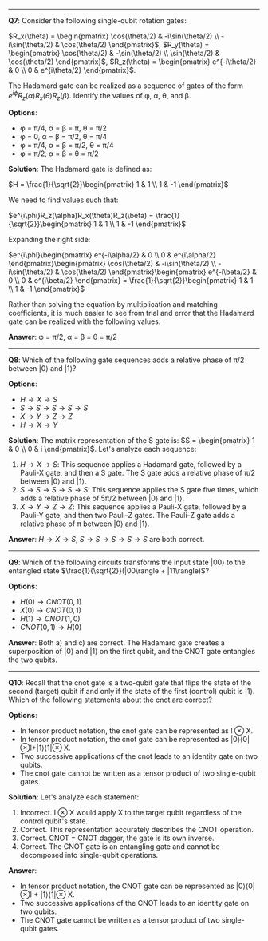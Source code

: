 <!-- **Q1**: Recall that the Bloch sphere representation of a quantum state is parameterized by two angles θ and ϕ such that a normalised qubit state can be represnted as $|\psi\rangle = \cos(\frac{\theta}{2})|0\rangle + e^{i\phi}\sin(\frac{\theta}{2})|1\rangle$. What are the values of θ and ϕ for the state $\begin{pmatrix} \frac{1}{\sqrt{2}} \\ \frac{1+i}{2} \end{pmatrix}$?

**Options**:
- θ = π/4, φ = 0
- θ = π/2, φ = π/8
- θ = π/4, φ = π/4
- θ = π/2, φ = π/4

**Solution**: The Bloch sphere representation of a qubit state is given by:

$|\psi\rangle = \cos(\frac{\theta}{2})|0\rangle + e^{i\phi}\sin(\frac{\theta}{2})|1\rangle$

Comparing this with the given state:

$(\frac{1}{\sqrt{2}}, \frac{1+i}{2})^T = (\cos(\frac{\theta}{2}), e^{i\phi}\sin(\frac{\theta}{2}))^T$

We can deduce:
$\cos(\frac{\theta}{2}) = \frac{1}{\sqrt{2}} \implies \theta = \frac{\pi}{2}$

$e^{i\phi}\sin(\frac{\theta}{2}) = \frac{1+i}{2} \implies \phi = \frac{\pi}{4}$

**Answer**: θ = π/2, φ = π/4

---

**Q2**: Which of the following pairs of two-qubit states are mutually orthogonal?

**Options**:
- $\{\frac{1}{\sqrt{2}}(|00\rangle + |11\rangle), |00\rangle\}$
- $\{\frac{1}{\sqrt{2}}(|00\rangle + |11\rangle), \frac{1}{\sqrt{2}}(|01\rangle + |10\rangle)\}$
- $\{\frac{1}{\sqrt{2}}(|00\rangle + |11\rangle), |01\rangle\}$
- $\{\frac{1}{\sqrt{2}}(|00\rangle + |11\rangle), \frac{1}{\sqrt{2}}(|00\rangle - |11\rangle)\}$

**Solution**: Two states are orthogonal if their inner product is zero. Let's check each pair:

1. $\langle 00|\frac{1}{\sqrt{2}}(|00\rangle + |11\rangle) = \frac{1}{\sqrt{2}} \neq 0$
2. $(\frac{1}{\sqrt{2}}(\langle 00| + \langle 11|))(\frac{1}{\sqrt{2}}(|01\rangle + |10\rangle)) = 0$
3. $\langle 01|\frac{1}{\sqrt{2}}(|00\rangle + |11\rangle) = 0$
4. $(\frac{1}{\sqrt{2}}(\langle 00| + \langle 11|))(\frac{1}{\sqrt{2}}(|00\rangle - |11\rangle)) = \frac{1}{2} - \frac{1}{2} = 0$

**Answer**:
- $\{\frac{1}{\sqrt{2}}(|00\rangle + |11\rangle), \frac{1}{\sqrt{2}}(|01\rangle + |10\rangle)\}$
- $\{\frac{1}{\sqrt{2}}(|00\rangle + |11\rangle), |01\rangle\}$
- $\{\frac{1}{\sqrt{2}}(|00\rangle + |11\rangle), \frac{1}{\sqrt{2}}(|00\rangle - |11\rangle)\}$

---

**Q3**: Which of the following gate identities are correct?

**Options**:
- HXH = -Z
- HYH = -Y
- HTH = R_x(π/4)
- HZH = X

**Solution**: Let's verify each identity, taking $H = \begin{pmatrix} \frac{1}{\sqrt{2}} & \frac{1}{\sqrt{2}} \\ \frac{1}{\sqrt{2}} & -\frac{1}{\sqrt{2}} \end{pmatrix}$ and $X = \begin{pmatrix} 0 & 1 \\ 1 & 0 \end{pmatrix}$:

HXH = $\begin{pmatrix} \frac{1}{\sqrt{2}} & \frac{1}{\sqrt{2}} \\ \frac{1}{\sqrt{2}} & -\frac{1}{\sqrt{2}} \end{pmatrix}\begin{pmatrix} 0 & 1 \\ 1 & 0 \end{pmatrix}\begin{pmatrix} \frac{1}{\sqrt{2}} & \frac{1}{\sqrt{2}} \\ \frac{1}{\sqrt{2}} & -\frac{1}{\sqrt{2}} \end{pmatrix} = \begin{pmatrix} 1 & 0 \\ 0 & -1 \end{pmatrix} = Z \neq -Z$

Similarly we can verify the other identities and get the following results:

**Answer**:
- HYH = -Y
- HTH = $R_x(π/4)$
- HZH = X

---

**Q4**: Which of the following states are physically equivalent to $|\psi\rangle = \cos\frac{\pi}{6}|0\rangle + e^{i\pi}\sin\frac{\pi}{6}|1\rangle$?

**Options**:
- $e^{i\frac{\pi}{2}}\cos\frac{\pi}{6}|0\rangle + e^{i\frac{3\pi}{2}}\sin\frac{\pi}{6}|1\rangle$
- $\cos\frac{\pi}{6}|0\rangle + e^{i\frac{\pi}{2}}\sin\frac{\pi}{6}|1\rangle$
- $-\cos\frac{\pi}{6}|0\rangle - e^{i\pi}\sin\frac{\pi}{6}|1\rangle$
- $\cos\frac{\pi}{3}|0\rangle + e^{i\pi}\sin\frac{\pi}{3}|1\rangle$

**Solution**: Two quantum states are physically equivalent if they differ only by a global phase. The original state is:

$|\psi\rangle := \cos\frac{\pi}{6}|0\rangle + e^{i\pi}\sin\frac{\pi}{6}|1\rangle \Leftrightarrow \cos\frac{\pi}{6}|0\rangle - \sin\frac{\pi}{6}|1\rangle$

Comparing with the options:
1. This differs by a global phase of $e^{i\frac{\pi}{2}}$, so it's equivalent.
2. This has a different relative phase between |0⟩ and |1⟩, so it's not equivalent.
3. This differs by a global phase of -1, so it's equivalent.
4. This has different amplitudes, so it's not equivalent.

**Answer**:
- $e^{i\frac{\pi}{2}}\cos\frac{\pi}{6}|0\rangle + e^{i\frac{3\pi}{2}}\sin\frac{\pi}{6}|1\rangle$
- $-\cos\frac{\pi}{6}|0\rangle - e^{i\pi}\sin\frac{\pi}{6}|1\rangle$

---

**Q5**: What is the output of the following circuit when the input qubit is initialized to |0⟩?

$ H \rightarrow H \rightarrow X \rightarrow X \rightarrow
  H \rightarrow H \rightarrow X \rightarrow X \rightarrow X \rightarrow
  H \rightarrow X \rightarrow H \rightarrow X \rightarrow H$

**Options**:
- |1⟩
- |+⟩
- |0⟩
- |-⟩

**Solution**: We can simplify by cancelling out all pairs of H gates and X gates: $ H \rightarrow H = I$, $X \rightarrow X = I$. The circuit reduces to:

$ X \rightarrow H \rightarrow X \rightarrow H \rightarrow X \rightarrow H$

We can then apply the identities studied in the previous questions: $HXH = Z$, $HZH = X$. The circuit simplifies to:

$ X \rightarrow Z \rightarrow X \rightarrow H$

**Answer**: |+⟩

---

**Q6**: What is the tensor product expansion of the 3-qubit state |-1+⟩?

**Options**:
- $\frac{1}{\sqrt{2}} \begin{pmatrix} 0 \\ 1 \\ 0 \\ -1 \\ 0 \\ 1 \\ 0 \\ -1 \end{pmatrix}$
- $\frac{1}{{2}} \begin{pmatrix} 0 \\ 0 \\ 1 \\ 1 \\ 0 \\ 0 \\ -1 \\ -1 \end{pmatrix}$
- $\frac{1}{\sqrt{2}} \begin{pmatrix} 0 \\ 0 \\ 1 \\ 1 \\ 0 \\ 0 \\ -1 \\ -1 \end{pmatrix}$
- $\frac{1}{{2}} \begin{pmatrix} 0 \\ 0 \\ 1 \\ 0 \\ 0 \\ 0 \\ 0 \\ -1 \end{pmatrix}$

**Solution**: The state |-1+⟩ can be expanded as:

$|-1+\rangle = |-\rangle \otimes |1\rangle \otimes |+\rangle = \frac{1}{\sqrt{2}}\begin{pmatrix} 1 \\ -1 \end{pmatrix} \otimes \begin{pmatrix} 0 \\ 1 \end{pmatrix} \otimes \frac{1}{\sqrt{2}}\begin{pmatrix} 1 \\ 1 \end{pmatrix}$

Expanding this tensor product gives:

**Answer**: $\frac{1}{\sqrt{2}} \begin{pmatrix} 0 \\ 0 \\ 1 \\ 1 \\ 0 \\ 0 \\ -1 \\ -1 \end{pmatrix}$ -->


---

**Q7**: Consider the following single-qubit rotation gates:

$R_x(\theta) = \begin{pmatrix} \cos(\theta/2) & -i\sin(\theta/2) \\ -i\sin(\theta/2) & \cos(\theta/2) \end{pmatrix}$,
$R_y(\theta) = \begin{pmatrix} \cos(\theta/2) & -\sin(\theta/2) \\ \sin(\theta/2) & \cos(\theta/2) \end{pmatrix}$,
$R_z(\theta) = \begin{pmatrix} e^{-i\theta/2} & 0 \\ 0 & e^{i\theta/2} \end{pmatrix}$.

The Hadamard gate can be realized as a sequence of gates of the form $e^{i\phi}R_z(\alpha)R_x(\theta)R_z(\beta)$. Identify the values of φ, α, θ, and β.

**Options**:
- φ = π/4, α = β = π, θ = π/2
- φ = 0, α = β = π/2, θ = π/4
- φ = π/4, α = β = π/2, θ = π/4
- φ = π/2, α = β = θ = π/2

**Solution**: The Hadamard gate is defined as:

$H = \frac{1}{\sqrt{2}}\begin{pmatrix} 1 & 1 \\ 1 & -1 \end{pmatrix}$

We need to find values such that:

$e^{i\phi}R_z(\alpha)R_x(\theta)R_z(\beta) = \frac{1}{\sqrt{2}}\begin{pmatrix} 1 & 1 \\ 1 & -1 \end{pmatrix}$

Expanding the right side:

$e^{i\phi}\begin{pmatrix} e^{-i\alpha/2} & 0 \\ 0 & e^{i\alpha/2} \end{pmatrix}\begin{pmatrix} \cos(\theta/2) & -i\sin(\theta/2) \\ -i\sin(\theta/2) & \cos(\theta/2) \end{pmatrix}\begin{pmatrix} e^{-i\beta/2} & 0 \\ 0 & e^{i\beta/2} \end{pmatrix} = \frac{1}{\sqrt{2}}\begin{pmatrix} 1 & 1 \\ 1 & -1 \end{pmatrix}$

Rather than solving the equation by multiplication and matching coefficients, it is much easier to see from trial and error that the Hadamard gate can be realized with the following values:

**Answer**: φ = π/2, α = β = θ = π/2

---

**Q8**: Which of the following gate sequences adds a relative phase of π/2 between |0⟩ and |1⟩?

**Options**:
- $H \rightarrow X \rightarrow S$
- $S \rightarrow S \rightarrow S \rightarrow S \rightarrow S$
- $X \rightarrow Y \rightarrow Z \rightarrow Z$
- $H \rightarrow X \rightarrow Y$

**Solution**: The matrix representation of the S gate is: $S = \begin{pmatrix} 1 & 0 \\ 0 & i \end{pmatrix}$. Let's analyze each sequence:

1. $H \rightarrow X \rightarrow S$: This sequence applies a Hadamard gate, followed by a Pauli-X gate, and then a S gate. The S gate adds a relative phase of π/2 between |0⟩ and |1⟩.
2. $S \rightarrow S \rightarrow S \rightarrow S \rightarrow S$: This sequence applies the S gate five times, which adds a relative phase of 5π/2 between |0⟩ and |1⟩.
3. $X \rightarrow Y \rightarrow Z \rightarrow Z$: This sequence applies a Pauli-X gate, followed by a Pauli-Y gate, and then two Pauli-Z gates. The Pauli-Z gate adds a relative phase of π between |0⟩ and |1⟩.

**Answer**: $H \rightarrow X \rightarrow S$, $S \rightarrow S \rightarrow S \rightarrow S \rightarrow S$ are both correct.

---

**Q9**: Which of the following circuits transforms the input state |00⟩ to the entangled state $\frac{1}{\sqrt{2}}(|00\rangle + |11\rangle)$?

**Options**:
- $H(0) → CNOT(0, 1)$
- $X(0) → CNOT(0, 1)$
- $H(1) → CNOT(1, 0)$
- $CNOT(0, 1) → H(0)$

**Answer**: Both a) and c) are correct. The Hadamard gate creates a superposition of |0⟩ and |1⟩ on the first qubit, and the CNOT gate entangles the two qubits.

---

**Q10**: Recall that the cnot gate is a two-qubit gate that flips the state of the second (target) qubit if and only if the state of the first (control) qubit is |1⟩. Which of the following statements about the cnot are correct?

**Options**:
- In tensor product notation, the cnot gate can be represented as I ⊗ X.
- In tensor product notation, the cnot gate can be represented as |0⟩⟨0|⊗I+|1⟩⟨1|⊗ X.
- Two successive applications of the cnot leads to an identity gate on two qubits.
- The cnot gate cannot be written as a tensor product of two single-qubit gates.

**Solution**: Let's analyze each statement:

1. Incorrect. I ⊗ X would apply X to the target qubit regardless of the control qubit's state.
2. Correct. This representation accurately describes the CNOT operation.
3. Correct. CNOT = CNOT dagger, the gate is its own inverse.
4. Correct. The CNOT gate is an entangling gate and cannot be decomposed into single-qubit operations.

**Answer**:
- In tensor product notation, the CNOT gate can be represented as |0⟩⟨0|⊗I + |1⟩⟨1|⊗ X.
- Two successive applications of the CNOT leads to an identity gate on two qubits.
- The CNOT gate cannot be written as a tensor product of two single-qubit gates.
